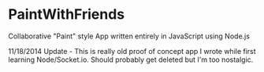 PaintWithFriends
================

Collaborative "Paint" style App written entirely in JavaScript using Node.js

11/18/2014 Update - This is really old proof of concept app I wrote while first learning Node/Socket.io. Should probably get deleted but I'm too nostalgic.

